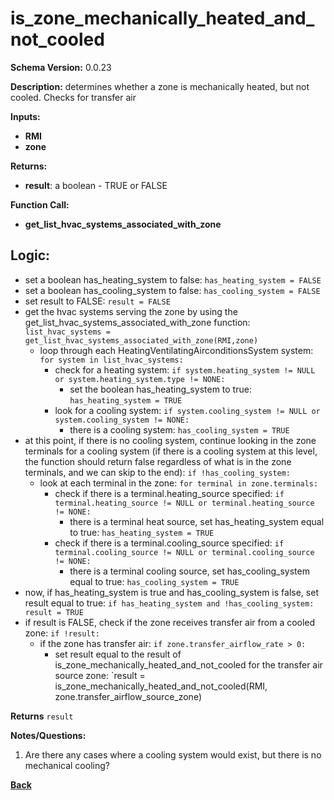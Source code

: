 # is_zone_mechanically_heated_and_not_cooled
**Schema Version:** 0.0.23  

**Description:** determines whether a zone is mechanically heated, but not cooled.  Checks for transfer air

**Inputs:**
- **RMI**
- **zone**

**Returns:**  
- **result**: a boolean - TRUE or FALSE
 
**Function Call:**
- **get_list_hvac_systems_associated_with_zone**

## Logic:
- set a boolean has_heating_system to false: `has_heating_system = FALSE`
- set a boolean has_cooling_system to false: `has_cooling_system = FALSE`
- set result to FALSE: `result = FALSE`
- get the hvac systems serving the zone by using the get_list_hvac_systems_associated_with_zone function: `list_hvac_systems = get_list_hvac_systems_associated_with_zone(RMI,zone)`
	- loop through each HeatingVentilatingAirconditionsSystem system: `for system in list_hvac_systems:`
		- check for a heating system: `if system.heating_system != NULL or system.heating_system.type != NONE:`
			- set the boolean has_heating_system to true: `has_heating_system = TRUE`
		- look for a cooling system: `if system.cooling_system != NULL or system.cooling_system != NONE:`
			- there is a cooling system: `has_cooling_system = TRUE`
- at this point, if there is no cooling system, continue looking in the zone terminals for a cooling system (if there is a cooling system at this level, the function should return false regardless of what is in the zone terminals, and we can skip to the end): `if !has_cooling_system:`
	- look at each terminal in the zone: `for terminal in zone.terminals:`
		- check if there is a terminal.heating_source specified: `if terminal.heating_source != NULL or terminal.heating_source != NONE:`
			- there is a terminal heat source, set has_heating_system equal to true: `has_heating_system = TRUE`
		- check if there is a terminal.cooling_source specified: `if terminal.cooling_source != NULL or terminal.cooling_source != NONE:`
			- there is a terminal cooling source, set has_cooling_system equal to true: `has_cooling_system = TRUE`
- now, if has_heating_system is true and has_cooling_system is false, set result equal to true: `if has_heating_system and !has_cooling_system: result = TRUE`
- if result is FALSE, check if the zone receives transfer air from a cooled zone: `if !result:`
	- if the zone has transfer air: `if zone.transfer_airflow_rate > 0:`
		- set result equal to the result of is_zone_mechanically_heated_and_not_cooled for the transfer air source zone: `result = is_zone_mechanically_heated_and_not_cooled(RMI, zone.transfer_airflow_source_zone)

**Returns** `result`


**Notes/Questions:**  
1.  Are there any cases where a cooling system would exist, but there is no mechanical cooling?

**[Back](../_toc.md)**
